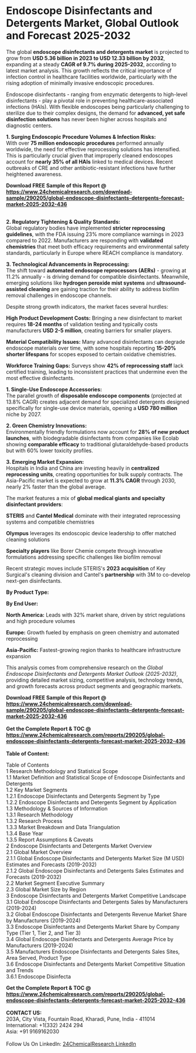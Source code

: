 <h1>Endoscope Disinfectants and Detergents Market, Global Outlook and Forecast 2025-2032</h1><p>The global <strong>endoscope disinfectants and detergents market</strong> is projected to grow from <strong>USD 5.36 billion in 2023 to USD 12.33 billion by 2032</strong>, expanding at a steady <strong>CAGR of 9.7% during 2025-2032</strong>, according to latest market analysis. This growth reflects the critical importance of infection control in healthcare facilities worldwide, particularly with the rising adoption of minimally invasive endoscopic procedures.</p><p>Endoscope disinfectants - ranging from enzymatic detergents to high-level disinfectants - play a pivotal role in preventing healthcare-associated infections (HAIs). With flexible endoscopes being particularly challenging to sterilize due to their complex designs, the demand for <strong>advanced, yet safe disinfection solutions</strong> has never been higher across hospitals and diagnostic centers.</p><p><strong>1. Surging Endoscopic Procedure Volumes &amp; Infection Risks:</strong><br>
With over <strong>75 million endoscopic procedures</strong> performed annually worldwide, the need for effective reprocessing solutions has intensified. This is particularly crucial given that improperly cleaned endoscopes account for <strong>nearly 35% of all HAIs</strong> linked to medical devices. Recent outbreaks of CRE and other antibiotic-resistant infections have further heightened awareness.</p><div><b>Download FREE Sample of this Report @ 
            <a href="https://www.24chemicalresearch.com/download-sample/290205/global-endoscope-disinfectants-detergents-forecast-market-2025-2032-436">
            https://www.24chemicalresearch.com/download-sample/290205/global-endoscope-disinfectants-detergents-forecast-market-2025-2032-436</a></b></div><br><p><strong>2. Regulatory Tightening &amp; Quality Standards:</strong><br>
Global regulatory bodies have implemented <strong>stricter reprocessing guidelines</strong>, with the FDA issuing 23% more compliance warnings in 2023 compared to 2022. Manufacturers are responding with <strong>validated chemistries</strong> that meet both efficacy requirements and environmental safety standards, particularly in Europe where REACH compliance is mandatory.</p><p><strong>3. Technological Advancements in Reprocessing:</strong><br>
The shift toward <strong>automated endoscope reprocessors (AERs)</strong> - growing at 11.2% annually - is driving demand for compatible disinfectants. Meanwhile, emerging solutions like <strong>hydrogen peroxide mist systems</strong> and <strong>ultrasound-assisted cleaning</strong> are gaining traction for their ability to address biofilm removal challenges in endoscope channels.</p><p>Despite strong growth indicators, the market faces several hurdles:</p><p><strong>High Product Development Costs:</strong> Bringing a new disinfectant to market requires <strong>18-24 months</strong> of validation testing and typically costs manufacturers <strong>USD 2-5 million</strong>, creating barriers for smaller players.</p><p><strong>Material Compatibility Issues:</strong> Many advanced disinfectants can degrade endoscope materials over time, with some hospitals reporting <strong>15-20% shorter lifespans</strong> for scopes exposed to certain oxidative chemistries.</p><p><strong>Workforce Training Gaps:</strong> Surveys show <strong>42% of reprocessing staff</strong> lack certified training, leading to inconsistent practices that undermine even the most effective disinfectants.</p><p><strong>1. Single-Use Endoscope Accessories:</strong><br>
The parallel growth of <strong>disposable endoscope components</strong> (projected at 13.8% CAGR) creates adjacent demand for specialized detergents designed specifically for single-use device materials, opening a <strong>USD 780 million</strong> niche by 2027.</p><p><strong>2. Green Chemistry Innovations:</strong><br>
Environmentally friendly formulations now account for <strong>28% of new product launches</strong>, with biodegradable disinfectants from companies like Ecolab showing <strong>comparable efficacy</strong> to traditional glutaraldehyde-based products but with 60% lower toxicity profiles.</p><p><strong>3. Emerging Market Expansion:</strong><br>
Hospitals in India and China are investing heavily in <strong>centralized reprocessing units</strong>, creating opportunities for bulk supply contracts. The Asia-Pacific market is expected to grow at <strong>11.3% CAGR</strong> through 2030, nearly 2% faster than the global average.</p><p>The market features a mix of <strong>global medical giants and specialty disinfectant providers</strong>:</p><p><strong>STERIS</strong> and <strong>Cantel Medical</strong> dominate with their integrated reprocessing systems and compatible chemistries</p><p><strong>Olympus</strong> leverages its endoscopic device leadership to offer matched cleaning solutions</p><p><strong>Specialty players</strong> like Borer Chemie compete through innovative formulations addressing specific challenges like biofilm removal</p><p>Recent strategic moves include STERIS's <strong>2023 acquisition</strong> of Key Surgical's cleaning division and Cantel's <strong>partnership</strong> with 3M to co-develop next-gen disinfectants.</p><p><strong>By Product Type:</strong></p><p><strong>By End User:</strong></p><p><strong>North America:</strong> Leads with 32% market share, driven by strict regulations and high procedure volumes</p><p><strong>Europe:</strong> Growth fueled by emphasis on green chemistry and automated reprocessing</p><p><strong>Asia-Pacific:</strong> Fastest-growing region thanks to healthcare infrastructure expansion</p><p>This analysis comes from comprehensive research on the <em>Global Endoscope Disinfectants and Detergents Market Outlook (2025-2032)</em>, providing detailed market sizing, competitive analysis, technology trends, and growth forecasts across product segments and geographic markets.</p><div><b>Download FREE Sample of this Report @ 
            <a href="https://www.24chemicalresearch.com/download-sample/290205/global-endoscope-disinfectants-detergents-forecast-market-2025-2032-436">
            https://www.24chemicalresearch.com/download-sample/290205/global-endoscope-disinfectants-detergents-forecast-market-2025-2032-436</a></b></div><br><div><b>Get the Complete Report & TOC @ 
            <a href="https://www.24chemicalresearch.com/reports/290205/global-endoscope-disinfectants-detergents-forecast-market-2025-2032-436">
            https://www.24chemicalresearch.com/reports/290205/global-endoscope-disinfectants-detergents-forecast-market-2025-2032-436</a></b></div><br>
            <b>Table of Content:</b><p>Table of Contents<br />
1 Research Methodology and Statistical Scope<br />
1.1 Market Definition and Statistical Scope of Endoscope Disinfectants and Detergents<br />
1.2 Key Market Segments<br />
1.2.1 Endoscope Disinfectants and Detergents Segment by Type<br />
1.2.2 Endoscope Disinfectants and Detergents Segment by Application<br />
1.3 Methodology & Sources of Information<br />
1.3.1 Research Methodology<br />
1.3.2 Research Process<br />
1.3.3 Market Breakdown and Data Triangulation<br />
1.3.4 Base Year<br />
1.3.5 Report Assumptions & Caveats<br />
2 Endoscope Disinfectants and Detergents Market Overview<br />
2.1 Global Market Overview<br />
2.1.1 Global Endoscope Disinfectants and Detergents Market Size (M USD) Estimates and Forecasts (2019-2032)<br />
2.1.2 Global Endoscope Disinfectants and Detergents Sales Estimates and Forecasts (2019-2032)<br />
2.2 Market Segment Executive Summary<br />
2.3 Global Market Size by Region<br />
3 Endoscope Disinfectants and Detergents Market Competitive Landscape<br />
3.1 Global Endoscope Disinfectants and Detergents Sales by Manufacturers (2019-2024)<br />
3.2 Global Endoscope Disinfectants and Detergents Revenue Market Share by Manufacturers (2019-2024)<br />
3.3 Endoscope Disinfectants and Detergents Market Share by Company Type (Tier 1, Tier 2, and Tier 3)<br />
3.4 Global Endoscope Disinfectants and Detergents Average Price by Manufacturers (2019-2024)<br />
3.5 Manufacturers Endoscope Disinfectants and Detergents Sales Sites, Area Served, Product Type<br />
3.6 Endoscope Disinfectants and Detergents Market Competitive Situation and Trends<br />
3.6.1 Endoscope Disinfecta</p><div><b>Get the Complete Report & TOC @ 
            <a href="https://www.24chemicalresearch.com/reports/290205/global-endoscope-disinfectants-detergents-forecast-market-2025-2032-436">
            https://www.24chemicalresearch.com/reports/290205/global-endoscope-disinfectants-detergents-forecast-market-2025-2032-436</a></b></div><br><b>CONTACT US:</b><br>
            203A, City Vista, Fountain Road, Kharadi, Pune, India - 411014<br>
            International: +1(332) 2424 294<br>
            Asia: +91 9169162030 <br><br>
            Follow Us On LinkedIn: <a href="https://www.linkedin.com/company/24chemicalresearch/">24ChemicalResearch LinkedIn</a>